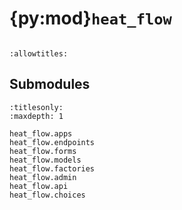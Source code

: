 # {py:mod}`heat_flow`

```{py:module} heat_flow
```

```{autodoc2-docstring} heat_flow
:allowtitles:
```

## Submodules

```{toctree}
:titlesonly:
:maxdepth: 1

heat_flow.apps
heat_flow.endpoints
heat_flow.forms
heat_flow.models
heat_flow.factories
heat_flow.admin
heat_flow.api
heat_flow.choices
```
